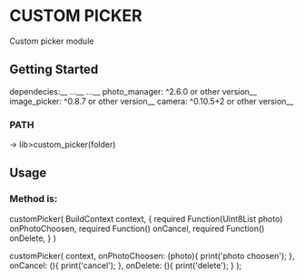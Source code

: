# CUSTOM PICKER

Custom picker module

## Getting Started

dependecies:__
    ...__
    ...__
    photo_manager: ^2.6.0 or other version__
    image_picker: ^0.8.7 or other version__
    camera: ^0.10.5+2 or other version__


### PATH 
-> lib>custom_picker(folder)

## Usage

### Method is:
customPicker(
  BuildContext context, 
  {
    required Function(Uint8List photo) onPhotoChoosen,
    required Function() onCancel,
    required Function() onDelete,
  }
)



customPicker(
    context,
    onPhotoChoosen: (photo){
        print('photo choosen');
    },
    onCancel: (){
        print('cancel');
    },
    onDelete: (){
        print('delete');
    }
);